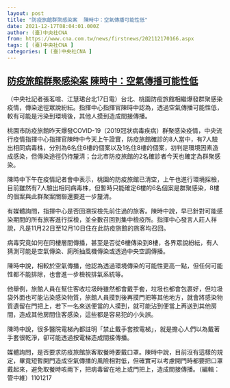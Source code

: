 ```yaml
---
layout: post
title: "防疫旅館群聚感染案  陳時中：空氣傳播可能性低"
date: 2021-12-17T08:04:01.000Z
author: (臺)中央社CNA
from: https://www.cna.com.tw/news/firstnews/202112170166.aspx
tags: [ (臺)中央社CNA ]
categories: [ (臺)中央社CNA ]
---
```

<!--1639728241000-->
[防疫旅館群聚感染案  陳時中：空氣傳播可能性低](https://www.cna.com.tw/news/firstnews/202112170166.aspx)
------

<div>
<div></div><div><p>（中央社記者張茗喧、江慧珺台北17日電）台北、桃園防疫旅館相繼爆發群聚感染疫情，傳染途徑眾說紛紜。指揮中心指揮官陳時中認為，透過空氣傳播可能性低，較有可能是污染到環境後，其他人摸到造成間接傳播。</p><p>桃園市防疫旅館昨天爆發COVID-19（2019冠狀病毒疾病）群聚感染疫情，中央流行疫情指揮中心指揮官陳時中今天上午證實，防疫旅館確診的8人當中，有7人驗出相同病毒株，分別為6名住6樓的個案以及1名住8樓的個案，初判是環境因素造成感染，但傳染途徑仍待釐清；台北市防疫旅館的2名確診者今天也確定為群聚感染。</p><p>陳時中下午在疫情記者會中表示，桃園的防疫旅館已清空，上午也進行環境採檢，目前雖然有7人驗出相同病毒株，但暫時只能確定6樓的6名個案是群聚感染，8樓的個案與此群聚案關聯還要進一步釐清。</p><p>有媒體詢問，指揮中心是否回溯採檢先前住過的旅客。陳時中說，早已針對可能感染期間的所有旅客進行採檢，並全數召回到集中檢疫所。指揮中心發言人莊人祥說，凡是11月22日至12月10日住在此防疫旅館的旅客均召回。</p><p>病毒究竟如何在同樓層間傳播，甚至是否從6樓傳染到8樓，各界眾說紛紜，有人猜測可能是空氣傳染、廁所抽風機傳染或透過中央空調傳播。</p><p>陳時中說，相較於空氣傳播，他認為透過環境傳染的可能性更高一點，但任何可能性都不能排除，也會進一步檢視排氣系統等。</p><p>他舉例，旅館人員在幫住客收垃圾時雖然都會戴手套，垃圾也都會包裹好，但垃圾袋外面也可能沾染感染物質，旅館人員摸到後再摸門把等其他地方，就會將感染物質遺留在門把上，若下一名來送便當的人摸到，就可能沾到便當上再送到其他房間，造成其他房間住客感染，這些都是容易犯的小失誤。</p><p>陳時中說，很多醫院電梯內都註明「禁止戴手套按電梯」，就是擔心人們以為戴著手套很乾淨，卻可能透過按電梯造成間接傳播。</p><p>媒體詢問，是否要求防疫旅館旅客取餐時要戴口罩。陳時中說，目前沒有這樣的規定，畢竟短暫開門造成空氣傳播的風險相對低，但確實可以考慮開門時都要把口罩戴起來，避免取餐時咳兩下，把病毒留在地上或門把上，造成間接傳播。（編輯：管中維）1101217</p></div>
</div>
